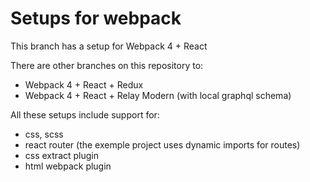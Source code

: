 # Setups for webpack


This branch has a setup for Webpack 4 + React

There are other branches on this repository to:
- Webpack 4 + React + Redux
- Webpack 4 + React + Relay Modern (with local graphql schema)


All these setups include support for:
- css, scss
- react router (the exemple project uses dynamic imports for routes)
- css extract plugin
- html webpack plugin

